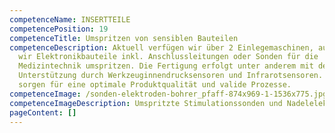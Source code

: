 ```yaml
---
competenceName: INSERTTEILE
competencePosition: 19
competenceTitle: Umspritzen von sensiblen Bauteilen
competenceDescription: Aktuell verfügen wir über 2 Einlegemaschinen, auf welchen
  wir Elektronikbauteile inkl. Anschlussleitungen oder Sonden für die
  Medizintechnik umspritzen. Die Fertigung erfolgt unter anderem mit der
  Unterstützung durch Werkzeuginnendrucksensoren und Infrarotsensoren. Diese
  sorgen für eine optimale Produktqualität und valide Prozesse.
competenceImage: /sonden-elektroden-bohrer_pfaff-874x969-1-1536x775.jpg
competenceImageDescription: Umspritzte Stimulationssonden und Nadelelektroden für die Neurochirurgie
pageContent: []
---
```

